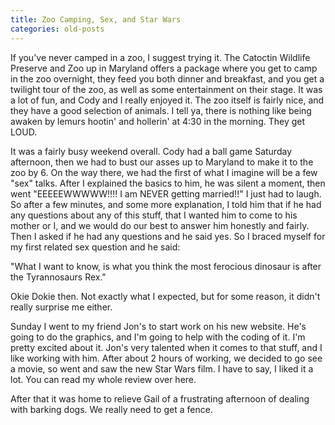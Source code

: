 ```yaml
---
title: Zoo Camping, Sex, and Star Wars
categories: old-posts
---
```

If you've never camped in a zoo, I suggest trying it. The Catoctin Wildlife Preserve and Zoo up in Maryland offers a package where you get to camp in the zoo overnight, they feed you both dinner and breakfast, and you get a twilight tour of the zoo, as well as some entertainment on their stage. It was a lot of fun, and Cody and I really enjoyed it. The zoo itself is fairly nice, and they have a good selection of animals. I tell ya, there is nothing like being awaken by lemurs hootin' and hollerin' at 4:30 in the morning. They get LOUD.
	<!--more-->
	
It was a fairly busy weekend overall. Cody had a ball game Saturday afternoon, then we had to bust our asses up to Maryland to make it to the zoo by 6. On the way there, we had the first of what I imagine will be a few "sex" talks. After I explained the basics to him, he was silent a moment, then went "EEEEEWWWWW!!!! I am NEVER getting married!!" I just had to laugh. So after a few minutes, and some more explanation, I told him that if he had any questions about any of this stuff, that I wanted him to come to his mother or I, and we would do our best to answer him honestly and fairly. Then I asked if he had any questions and he said yes. So I braced myself for my first related sex question and he said:

"What I want to know, is what you think the most ferocious dinosaur is after the Tyrannosaurs Rex."

Okie Dokie then. Not exactly what I expected, but for some reason, it didn't really surprise me either.

Sunday I went to my friend Jon's to start work on his new website. He's going to do the graphics, and I'm going to help with the coding of it. I'm pretty excited about it. Jon's very talented when it comes to that stuff, and I like working with him. After about 2 hours of working, we decided to go see a movie, so went and saw the new Star Wars film. I have to say, I liked it a lot. You can read my whole review over here.

After that it was home to relieve Gail of a frustrating afternoon of dealing with barking dogs. We really need to get a fence.